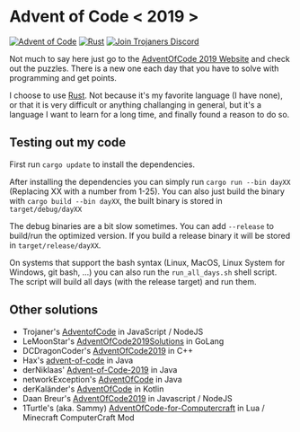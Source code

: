 # Advent of Code < 2019 >

[![Advent of Code](https://img.shields.io/badge/Day-12-blue?style=for-the-badge)](https://adventofcode.com/2019/) [![Rust](https://img.shields.io/badge/Language-Rust-orange?style=for-the-badge&logo=rust)](https://www.rust-lang.org) [![Join Trojaners Discord](https://img.shields.io/badge/Discord-Trojaner's%20Discord-blue?style=for-the-badge&logo=Discord)](https://discord.gg/qhHm8rM)

Not much to say here just go to the [AdventOfCode 2019 Website](https://adventofcode.com/2019/) and check out the puzzles. There is a new one each day that you have to solve with programming and get points.

I choose to use [Rust](https://www.rust-lang.org). Not because it's my favorite language (I have none), or that it is very difficult or anything challanging in general, but it's a language I want to learn for a long time, and finally found a reason to do so.


## Testing out my code
First run ``cargo update`` to install the dependencies.

After installing the dependencies you can simply run ``cargo run --bin dayXX`` (Replacing XX with a number from 1-25).
You can also just build the binary with ``cargo build --bin dayXX``, the built binary is stored in ``target/debug/dayXX``

The debug binaries are a bit slow sometimes. You can add ``--release`` to build/run the optimized version. If you build a release binary it will be stored in ``target/release/dayXX``.

On systems that support the bash syntax (Linux, MacOS, Linux System for Windows, git bash, ...) you can also run the ``run_all_days.sh`` shell script. The script will build all days (with the release target) and run them.


## Other solutions
+ Trojaner's [AdventofCode](https://github.com/TrojanerHD/AdventofCode) in JavaScript / NodeJS
+ LeMoonStar's [AdventOfCode2019Solutions](https://github.com/LeMoonStar/AdventOfCode2019Solutions) in GoLang
+ DCDragonCoder's [AdventOfCode2019](https://github.com/DragonCoder01/AdventOfCode2019) in C++
+ Hax's [advent-of-code](https://github.com/Schlauer-Hax/advent-of-code) in Java
+ derNiklaas' [Advent-of-Code-2019](https://github.com/derNiklaas/Advent-of-Code-2019) in Java
+ networkException's [AdventOfCode](https://github.com/dejakobniklas/AdventOfCode) in Java
+ derKaländer's [AdventOfCode](https://github.com/derkalaender/AdventOfCode) in Kotlin
+ Daan Breur's [AdventOfCode2019](https://github.com/daanbreur/AdventofCode2019) in Javascript / NodeJS
+ 1Turtle's (aka. Sammy) [AdventOfCode-for-Computercraft](https://github.com/1Turtle/AdventOfCode-for-Computercraft) in Lua / Minecraft ComputerCraft Mod
